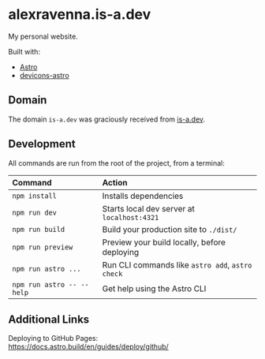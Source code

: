 # alexravenna.is-a.dev

My personal website.

Built with:

- [Astro](https://astro.build/)
- [devicons-astro](https://github.com/jpal91/devicons-astro)

## Domain

The domain `is-a.dev` was graciously received from [is-a.dev](https://is-a.dev/).

## Development

All commands are run from the root of the project, from a terminal:

| Command                   | Action                                           |
| :------------------------ | :----------------------------------------------- |
| `npm install`             | Installs dependencies                            |
| `npm run dev`             | Starts local dev server at `localhost:4321`      |
| `npm run build`           | Build your production site to `./dist/`          |
| `npm run preview`         | Preview your build locally, before deploying     |
| `npm run astro ...`       | Run CLI commands like `astro add`, `astro check` |
| `npm run astro -- --help` | Get help using the Astro CLI                     |

## Additional Links

Deploying to GitHub Pages:
https://docs.astro.build/en/guides/deploy/github/
